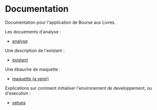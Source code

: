 # Documentation

Documentation pour l'application de Bourse aux Livres.

Les docuements d'analyse :
* [analyse](analyse/readme.md)

Une description de l'existant :
* [existant](existant/readme-existant.md)

Une ébauche de maquette :
* [maquette (a venir)](maquette/index.html)

Explications sur comment initialiser l'environement de developpement, ou d'execution :
* [setups](setups/setup.md)

